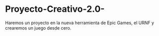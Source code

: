# Proyecto-Creativo-2.0-
Haremos un proyecto en la nueva herramienta de Epic Games, el URNF y crearemos un juego desde cero.
